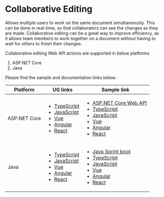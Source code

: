 
# Collaborative Editing

Allows multiple users to work on the same document simultaneously. This can be done in real-time, so that collaborators can see the changes as they are made. Collaborative editing can be a great way to improve efficiency, as it allows team members to work together on a document without having to wait for others to finish their changes.

Collaborative editing Web API actions are supported in below platforms

1. ASP.NET Core
2. Java

Please find the sample and documentation links below.

 |Platform| UG links| Sample link |
 |----|----|----|
 |ASP.NET Core| <ul><li>[TypeScript](https://ej2.syncfusion.com/documentation/document-editor/collaborative-editing/using-dot-net)</li><li>[JavaScript](https://ej2.syncfusion.com/javascript/documentation/document-editor/collaborative-editing/using-dot-net)</li><li>[Vue](https://ej2.syncfusion.com/vue/documentation/document-editor/collaborative-editing/using-dot-net)</li><li>[Angular](https://ej2.syncfusion.com/angular/documentation/document-editor/collaborative-editing/using-dot-net)</li><li>[React](https://ej2.syncfusion.com/react/documentation/document-editor/collaborative-editing/using-dot-net)</li></ul> | <ul><li>[ASP.NET Core Web API](https://github.com/SyncfusionExamples/EJ2-Document-Editor-Collaborative-Editing/tree/master/Server%20side%20with%20database/ASP.NET%20Core)</li><li>[TypeScript](https://github.com/SyncfusionExamples/EJ2-Document-Editor-Collaborative-Editing/tree/master/Client%20side%20with%20dotnet/TypeScript)</li><li>[JavaScript](https://github.com/SyncfusionExamples/EJ2-Document-Editor-Collaborative-Editing/tree/master/Client%20side%20with%20dotnet/JavaScript)</li><li>[Vue](https://github.com/SyncfusionExamples/EJ2-Document-Editor-Collaborative-Editing/tree/master/Client%20side%20with%20dotnet/Vue)</li><li>[Angular](https://github.com/SyncfusionExamples/EJ2-Document-Editor-Collaborative-Editing/tree/master/Client%20side%20with%20dotnet/Angular)</li><li>[React](https://github.com/SyncfusionExamples/EJ2-Document-Editor-Collaborative-Editing/tree/master/Client%20side%20with%20dotnet/React)</li></ul> | 
 |Java| <ul><li>[TypeScript](https://ej2.syncfusion.com/documentation/document-editor/collaborative-editing/using-java)</li><li>[JavaScript](https://ej2.syncfusion.com/javascript/documentation/document-editor/collaborative-editing/using-java)</li><li>[Vue](https://ej2.syncfusion.com/vue/documentation/document-editor/collaborative-editing/using-java)</li><li>[Angular](https://ej2.syncfusion.com/angular/documentation/document-editor/collaborative-editing/using-java)</li><li>[React](https://ej2.syncfusion.com/react/documentation/document-editor/collaborative-editing/using-java)</li></ul> | <ul><li>[Java Sprint boot](https://github.com/SyncfusionExamples/EJ2-Document-Editor-Collaborative-Editing/tree/master/Server%20side%20with%20database/Java/Java%20web%20service%20using%20PostgreSQL)</li><li>[TypeScript](https://github.com/SyncfusionExamples/EJ2-Document-Editor-Collaborative-Editing/tree/master/Client%20side%20with%20Java/TypeScript)</li><li>[JavaScript](https://github.com/SyncfusionExamples/EJ2-Document-Editor-Collaborative-Editing/tree/master/Client%20side%20with%20Java/JavaScript)</li><li>[Vue](https://github.com/SyncfusionExamples/EJ2-Document-Editor-Collaborative-Editing/tree/master/Client%20side%20with%20Java/Vue)</li><li>[Angular](https://github.com/SyncfusionExamples/EJ2-Document-Editor-Collaborative-Editing/tree/master/Client%20side%20with%20Java/Angular)</li><li>[React](https://github.com/SyncfusionExamples/EJ2-Document-Editor-Collaborative-Editing/tree/master/Client%20side%20with%20Java/React)</li></ul>| 













